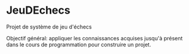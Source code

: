 # JeuDEchecs

Projet de système de jeu d'échecs

Objectif général: appliquer les connaissances acquises jusqu'à présent dans le cours de programmation pour construire un projet.
